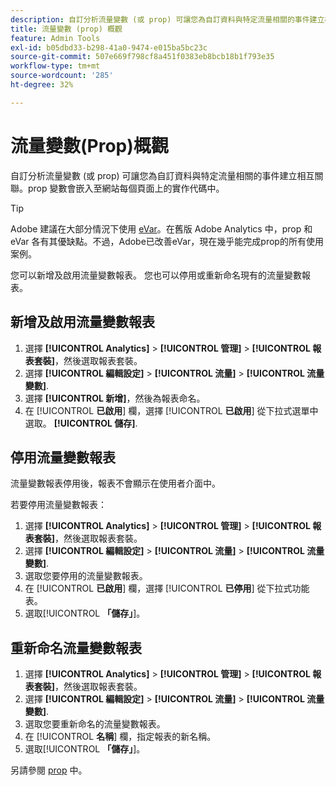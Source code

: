 ```yaml
---
description: 自訂分析流量變數 (或 prop) 可讓您為自訂資料與特定流量相關的事件建立相互關聯。prop 變數會嵌入至網站每個頁面上的實作代碼中。
title: 流量變數 (prop) 概觀
feature: Admin Tools
exl-id: b05dbd33-b298-41a0-9474-e015ba5bc23c
source-git-commit: 507e669f798cf8a451f0383eb8bcb18b1f793e35
workflow-type: tm+mt
source-wordcount: '285'
ht-degree: 32%

---
```


# 流量變數(Prop)概觀

自訂分析流量變數 (或 prop) 可讓您為自訂資料與特定流量相關的事件建立相互關聯。prop 變數會嵌入至網站每個頁面上的實作代碼中。

>[!TIP]
>
>Adobe 建議在大部分情況下使用 [eVar](/help/implement/vars/page-vars/evar.md)。在舊版 Adobe Analytics 中，prop 和 eVar 各有其優缺點。不過，Adobe已改善eVar，現在幾乎能完成prop的所有使用案例。

您可以新增及啟用流量變數報表。 您也可以停用或重新命名現有的流量變數報表。

## 新增及啟用流量變數報表

1. 選擇 **[!UICONTROL Analytics]** > **[!UICONTROL 管理]** > **[!UICONTROL 報表套裝]**，然後選取報表套裝。
1. 選擇 **[!UICONTROL 編輯設定]** > **[!UICONTROL 流量]** > **[!UICONTROL 流量變數]**.
1. 選擇 **[!UICONTROL 新增]**，然後為報表命名。
1. 在 [!UICONTROL **已啟用**] 欄，選擇 [!UICONTROL **已啟用**] 從下拉式選單中選取。 **[!UICONTROL 儲存]**.

## 停用流量變數報表

流量變數報表停用後，報表不會顯示在使用者介面中。

若要停用流量變數報表：

1. 選擇 **[!UICONTROL Analytics]** > **[!UICONTROL 管理]** > **[!UICONTROL 報表套裝]**，然後選取報表套裝。
1. 選擇 **[!UICONTROL 編輯設定]** > **[!UICONTROL 流量]** > **[!UICONTROL 流量變數]**.
1. 選取您要停用的流量變數報表。
1. 在 [!UICONTROL **已啟用**] 欄，選擇 [!UICONTROL **已停用**] 從下拉式功能表。
1. 選取&#x200B;[!UICONTROL **「儲存」**]。

## 重新命名流量變數報表

1. 選擇 **[!UICONTROL Analytics]** > **[!UICONTROL 管理]** > **[!UICONTROL 報表套裝]**，然後選取報表套裝。
1. 選擇 **[!UICONTROL 編輯設定]** > **[!UICONTROL 流量]** > **[!UICONTROL 流量變數]**.
1. 選取您要重新命名的流量變數報表。
1. 在 [!UICONTROL **名稱**] 欄，指定報表的新名稱。
1. 選取&#x200B;[!UICONTROL **「儲存」**]。

另請參閱 [prop](/help/implement/vars/page-vars/prop.md) 中。
